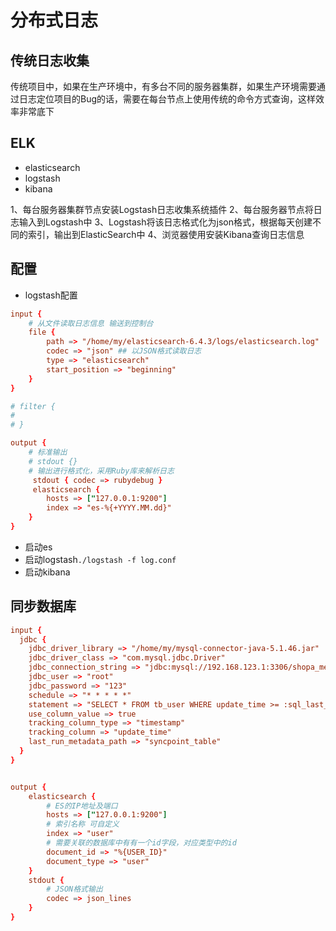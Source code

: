 # 分布式日志

## 传统日志收集

传统项目中，如果在生产环境中，有多台不同的服务器集群，如果生产环境需要通过日志定位项目的Bug的话，需要在每台节点上使用传统的命令方式查询，这样效率非常底下

## ELK

- elasticsearch
- logstash
- kibana

1、每台服务器集群节点安装Logstash日志收集系统插件
2、每台服务器节点将日志输入到Logstash中
3、Logstash将该日志格式化为json格式，根据每天创建不同的索引，输出到ElasticSearch中
4、浏览器使用安装Kibana查询日志信息

## 配置

- logstash配置

```conf
input {
    # 从文件读取日志信息 输送到控制台
    file {
        path => "/home/my/elasticsearch-6.4.3/logs/elasticsearch.log"
        codec => "json" ## 以JSON格式读取日志
        type => "elasticsearch"
        start_position => "beginning"
    }
}

# filter {
#
# }

output {
    # 标准输出 
    # stdout {}
    # 输出进行格式化，采用Ruby库来解析日志   
     stdout { codec => rubydebug }
	 elasticsearch {
        hosts => ["127.0.0.1:9200"]
        index => "es-%{+YYYY.MM.dd}"
    }	 
}
```

- 启动es
- 启动logstash`./logstash -f log.conf`
- 启动kibana

## 同步数据库

```conf
input {
  jdbc {
    jdbc_driver_library => "/home/my/mysql-connector-java-5.1.46.jar"
    jdbc_driver_class => "com.mysql.jdbc.Driver"
    jdbc_connection_string => "jdbc:mysql://192.168.123.1:3306/shopa_member"
    jdbc_user => "root"
    jdbc_password => "123"
    schedule => "* * * * *"
    statement => "SELECT * FROM tb_user WHERE update_time >= :sql_last_value"
    use_column_value => true
    tracking_column_type => "timestamp"
    tracking_column => "update_time"
    last_run_metadata_path => "syncpoint_table"
  }
}


output {
    elasticsearch {
        # ES的IP地址及端口
        hosts => ["127.0.0.1:9200"]
        # 索引名称 可自定义
        index => "user"
        # 需要关联的数据库中有有一个id字段，对应类型中的id
        document_id => "%{USER_ID}"
        document_type => "user"
    }
    stdout {
        # JSON格式输出
        codec => json_lines
    }
}

```